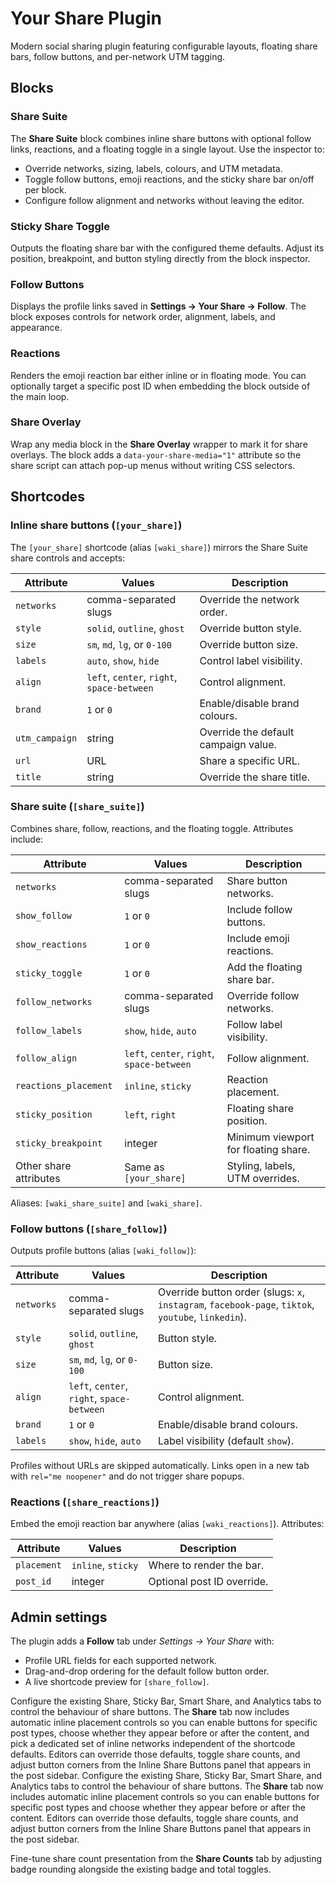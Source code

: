 # Your Share Plugin

Modern social sharing plugin featuring configurable layouts, floating share bars, follow buttons, and per-network UTM tagging.

## Blocks

### Share Suite

The **Share Suite** block combines inline share buttons with optional follow links, reactions, and a floating toggle in a single layout. Use the inspector to:

- Override networks, sizing, labels, colours, and UTM metadata.
- Toggle follow buttons, emoji reactions, and the sticky share bar on/off per block.
- Configure follow alignment and networks without leaving the editor.

### Sticky Share Toggle

Outputs the floating share bar with the configured theme defaults. Adjust its position, breakpoint, and button styling directly from the block inspector.

### Follow Buttons

Displays the profile links saved in **Settings → Your Share → Follow**. The block exposes controls for network order, alignment, labels, and appearance.

### Reactions

Renders the emoji reaction bar either inline or in floating mode. You can optionally target a specific post ID when embedding the block outside of the main loop.

### Share Overlay

Wrap any media block in the **Share Overlay** wrapper to mark it for share overlays. The block adds a `data-your-share-media="1"` attribute so the share script can attach pop-up menus without writing CSS selectors.

## Shortcodes

### Inline share buttons (`[your_share]`)

The `[your_share]` shortcode (alias `[waki_share]`) mirrors the Share Suite share controls and accepts:

| Attribute | Values | Description |
| --- | --- | --- |
| `networks` | comma-separated slugs | Override the network order. |
| `style` | `solid`, `outline`, `ghost` | Override button style. |
| `size` | `sm`, `md`, `lg`, or `0-100` | Override button size. |
| `labels` | `auto`, `show`, `hide` | Control label visibility. |
| `align` | `left`, `center`, `right`, `space-between` | Control alignment. |
| `brand` | `1` or `0` | Enable/disable brand colours. |
| `utm_campaign` | string | Override the default campaign value. |
| `url` | URL | Share a specific URL. |
| `title` | string | Override the share title. |

### Share suite (`[share_suite]`)

Combines share, follow, reactions, and the floating toggle. Attributes include:

| Attribute | Values | Description |
| --- | --- | --- |
| `networks` | comma-separated slugs | Share button networks. |
| `show_follow` | `1` or `0` | Include follow buttons. |
| `show_reactions` | `1` or `0` | Include emoji reactions. |
| `sticky_toggle` | `1` or `0` | Add the floating share bar. |
| `follow_networks` | comma-separated slugs | Override follow networks. |
| `follow_labels` | `show`, `hide`, `auto` | Follow label visibility. |
| `follow_align` | `left`, `center`, `right`, `space-between` | Follow alignment. |
| `reactions_placement` | `inline`, `sticky` | Reaction placement. |
| `sticky_position` | `left`, `right` | Floating share position. |
| `sticky_breakpoint` | integer | Minimum viewport for floating share. |
| Other share attributes | Same as `[your_share]` | Styling, labels, UTM overrides. |

Aliases: `[waki_share_suite]` and `[waki_share]`.

### Follow buttons (`[share_follow]`)

Outputs profile buttons (alias `[waki_follow]`):

| Attribute | Values | Description |
| --- | --- | --- |
| `networks` | comma-separated slugs | Override button order (slugs: `x`, `instagram`, `facebook-page`, `tiktok`, `youtube`, `linkedin`). |
| `style` | `solid`, `outline`, `ghost` | Button style. |
| `size` | `sm`, `md`, `lg`, or `0-100` | Button size. |
| `align` | `left`, `center`, `right`, `space-between` | Control alignment. |
| `brand` | `1` or `0` | Enable/disable brand colours. |
| `labels` | `show`, `hide`, `auto` | Label visibility (default `show`). |

Profiles without URLs are skipped automatically. Links open in a new tab with `rel="me noopener"` and do not trigger share popups.

### Reactions (`[share_reactions]`)

Embed the emoji reaction bar anywhere (alias `[waki_reactions]`). Attributes:

| Attribute | Values | Description |
| --- | --- | --- |
| `placement` | `inline`, `sticky` | Where to render the bar. |
| `post_id` | integer | Optional post ID override. |

## Admin settings

The plugin adds a **Follow** tab under *Settings → Your Share* with:

- Profile URL fields for each supported network.
- Drag-and-drop ordering for the default follow button order.
- A live shortcode preview for `[share_follow]`.

Configure the existing Share, Sticky Bar, Smart Share, and Analytics tabs to control the behaviour of share buttons. The **Share** tab now includes automatic inline placement controls so you can enable buttons for specific post types, choose whether they appear before or after the content, and pick a dedicated set of inline networks independent of the shortcode defaults. Editors can override those defaults, toggle share counts, and adjust button corners from the Inline Share Buttons panel that appears in the post sidebar.
Configure the existing Share, Sticky Bar, Smart Share, and Analytics tabs to control the behaviour of share buttons. The **Share** tab now includes automatic inline placement controls so you can enable buttons for specific post types and choose whether they appear before or after the content. Editors can override those defaults, toggle share counts, and adjust button corners from the Inline Share Buttons panel that appears in the post sidebar.

Fine-tune share count presentation from the **Share Counts** tab by adjusting badge rounding alongside the existing badge and total toggles.
